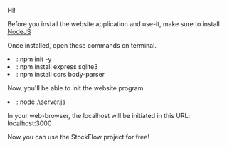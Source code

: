 Hi!

Before you install the website application and use-it, make sure to install <br>
<a href="https://nodejs.org/en">NodeJS</a>

Once installed, open these commands on terminal.

<li><USER\Desktop\Stockflow>: npm init -y</li>
<li><USER\Desktop\Stockflow>: npm install express sqlite3</li>
<li><USER\Desktop\Stockflow>: npm install cors body-parser</li>

Now, you'll be able to init the website program.

<li><USER\Desktop\Stockflow>: node .\server.js </li>

In your web-browser, the localhost will be initiated in this URL:
localhost:3000

Now you can use the StockFlow project for free!
